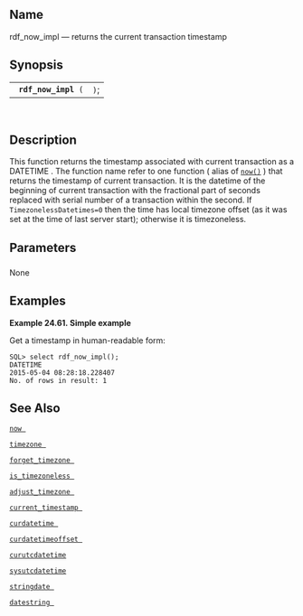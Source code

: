 <div>

<div>

</div>

<div>

## Name

rdf_now_impl — returns the current transaction timestamp

</div>

<div>

## Synopsis

<div>

|                           |      |
|---------------------------|------|
| ` `**`rdf_now_impl`**` (` | `)`; |

<div>

 

</div>

</div>

</div>

<div>

## Description

This function returns the timestamp associated with current transaction
as a <span class="type">DATETIME </span> . The function name refer to
one function ( alias of
<a href="fn_now.html" class="link" title="now"><code
class="function">now()</code></a> ) that returns the timestamp of
current transaction. It is the datetime of the beginning of current
transaction with the fractional part of seconds replaced with serial
number of a transaction within the second. If `TimezonelessDatetimes=0`
then the time has local timezone offset (as it was set at the time of
last server start); otherwise it is timezoneless.

</div>

<div>

## Parameters

<div>

### 

None

</div>

</div>

<div>

## Examples

<div>

**Example 24.61. Simple example**

<div>

Get a timestamp in human-readable form:

``` screen
SQL> select rdf_now_impl();
DATETIME
2015-05-04 08:28:18.228407
No. of rows in result: 1
```

</div>

</div>

  

</div>

<div>

## See Also

<a href="fn_now.html" class="link" title="now"><code
class="function">now </code></a>

<a href="fn_timezone.html" class="link" title="timezone"><code
class="function">timezone </code></a>

<a href="fn_forget_timezone.html" class="link"
title="forget_timezone"><code
class="function">forget_timezone </code></a>

<a href="fn_is_timezoneless.html" class="link"
title="is_timezoneless"><code
class="function">is_timezoneless </code></a>

<a href="fn_adjust_timezone.html" class="link"
title="adjust_timezone"><code
class="function">adjust_timezone </code></a>

<a href="fn_current_timestamp.html" class="link"
title="current_timestamp"><code
class="function">current_timestamp </code></a>

<a href="fn_curdatetime.html" class="link" title="curdatetime"><code
class="function">curdatetime </code></a>

<a href="fn_curdatetimeoffset.html" class="link"
title="curdatetimeoffset"><code
class="function">curdatetimeoffset </code></a>

<a href="fn_curutcdatetime.html" class="link"
title="curutcdatetime"><code class="function">curutcdatetime </code></a>

<a href="fn_sysutcdatetime.html" class="link"
title="sysutcdatetime"><code class="function">sysutcdatetime </code></a>

<a href="fn_stringdate.html" class="link" title="stringdate"><code
class="function">stringdate </code></a>

<a href="fn_datestring.html" class="link"
title="datestring , datestring_gmt ,"><code
class="function">datestring </code></a>

</div>

</div>

